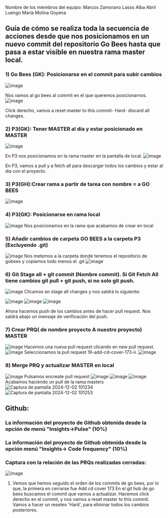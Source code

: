 Nombre de los miembros del equipo:
Marcos Zamorano Lasso
Alba Abril Luengo
María Molina Goyena
## Guía de cómo se realiza toda la secuencia de acciones desde que nos posicionamos en un nuevo commit del repositorio Go Bees hasta que pasa a estar visible en nuestra rama master local. 
### 1)	Go Bees (GK): Posicionarse en el commit para subir cambios
 ![image](https://github.com/user-attachments/assets/891bda0e-3976-47a7-b5d7-69a3c2d83dd6)

  Nos vamos al go bees al commit en el que queremos posicionarnos.
 ![image](https://github.com/user-attachments/assets/e55ba5d1-e918-445e-be23-81213ee17400)

  Click derecho, vamos a reset master to this commit- Hard- discard all changes.

### 2)	P3(GK): Tener MASTER al día y estar posicionado en MASTER
 ![image](https://github.com/user-attachments/assets/07b237ee-22a1-4ac8-b0a4-635032bd2feb)

  En P3 nos posicionamos en la rama master en la pantalla de local.
 ![image](https://github.com/user-attachments/assets/b08167b8-ab8a-4ad7-bfcf-a3b57463776c)

  En P3, vamos a pull y a fetch all para descargar todos los cambios y estar al día con el proyecto.
### 3)	P3(GH):Crear rama a partir de tarea con nombre = a GO BEES
 ![image](https://github.com/user-attachments/assets/82c3b628-d8c3-4771-a573-8abd2d407b41)

### 4)	P3(GK): Posicionarse en rama local
 ![image](https://github.com/user-attachments/assets/69ed3e0b-62f0-41c3-849e-d677188d7f09)
  Nos posicionamos en la rama que acabamos de crear en local
### 5)	Añadir cambios de carpeta GO BEES a la carpeta P3 (Excluyendo .git)
 ![image](https://github.com/user-attachments/assets/f175cbc8-e115-4af5-9c54-8a3d9b3e7f09)
  Nos metemos a la carpeta donde tenemos el repositorio de gobees y copiamos todo menos el .git
 ![image](https://github.com/user-attachments/assets/c0e93ce3-a93a-4d04-a00d-5cbba9f71c5f)

### 6)	Git Stage all + git commit (Nombre commit). Si Git Fetch All tiene cambios git pull + git push, si no solo git push.
 ![image](https://github.com/user-attachments/assets/177353c0-4f01-420b-a499-00c80d3fff99)
  Clicamos en stage all changes y nos saldrá lo siguiente:
 
 ![image](https://github.com/user-attachments/assets/b1e889bb-96d4-4f9f-be54-c6e14985888c)
  ![image](https://github.com/user-attachments/assets/6b3dca49-624f-4a54-84cb-5faa9b4b5485)
  ![image](https://github.com/user-attachments/assets/b4bc8cbf-60cb-47ae-a529-1fffae98db7e)

 
  Ahora hacemos push de los cambios antes de hacer pull request.
  Nos saldrá abajo un mensaje de verificación del push.
### 7)	Crear PRQ( de nombre proyecto A nuestro proyecto) MASTER
 ![image](https://github.com/user-attachments/assets/c5476312-6159-40cc-949d-a3ce31d2d2c2)
  Hacemos una nueva pull request clicando en new pull request.
 ![image](https://github.com/user-attachments/assets/d1000a98-a22a-4fbd-b7ab-ed1f28f596e2)
  Seleccionamos la pull request 19-add-cd-cover-173-ii.
 ![image](https://github.com/user-attachments/assets/b0097814-1f2b-45fe-be14-7e9e61cd02ed)

### 8)	Merge PRQ y actualizar MASTER en local

![image](https://github.com/user-attachments/assets/8300f9b7-d956-4da6-8761-2874e5f6662c)
  Pulsamos encreate pull request
 ![image](https://github.com/user-attachments/assets/0c5b7827-ca98-4103-87bd-304ae3e5b998)
![image](https://github.com/user-attachments/assets/2ae77bf4-b2da-43f2-a1da-367ea823e0f3)
![image](https://github.com/user-attachments/assets/fa30fcfc-a00d-4bcf-a914-12f23defd8d8)
  Acabamos haciendo un pull de la rama masters 
![Captura de pantalla 2024-12-02 101234](https://github.com/user-attachments/assets/854497ed-31ef-49d8-98fb-2c4a4482f4d4)
![Captura de pantalla 2024-12-02 101253](https://github.com/user-attachments/assets/12ac7cf4-f226-4ba6-a5b2-f27eef3dca2c)

 
## Github:
### La información del proyecto de Github obtenida desde la opción de menú "Insights→Pulse" (10%)
### La información del proyecto de Github obtenida desde la opción menú "Insights→ Code frequency" (10%)
### Captura con la relación de las PRQs realizadas cerradas:
![image](https://github.com/user-attachments/assets/09a4704c-c06a-428b-969d-0edae26c82ac)
1. Vemos que hemos seguido el orden de los commits de go bees, por lo que, la primera en cerrarse fue Add cd cover 173
En el git hub de go bees buscamos el commit que vamos a actualizar.
Hacemos click derecho en el commit, y nos vamos a reset master to this commit. Vamos a hacer un reseteo 'Hard', para eliminar todos los cambios posteriores.

